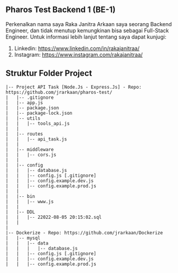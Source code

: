 ## Pharos Test Backend 1 (BE-1)
Perkenalkan nama saya Raka Janitra Arkaan saya seorang Backend Engineer, dan tidak menutup kemungkinan bisa sebagai Full-Stack Engineer. 
Untuk informasi lebih lanjut tentang saya dapat kunjugi:
1. Linkedin: https://www.linkedin.com/in/rakajanitraa/
2. Instagram: https://www.instagram.com/rakajanitraa/

## Struktur Folder Project
```
|-- Project API Task [Node.Js - Express.Js] - Repo: https://github.com/jrarkaan/pharos-test/
|   |-- .gitignore
|   |-- app.js
|   |-- package.json
|   |-- package-lock.json 
|   |-- utils
|   |   |-- tools_api.js
|   |   
|   |-- routes
|   |   |-- api_task.js
|   |
|   |-- middleware
|   |   |-- cors.js
|   |
|   |-- config
|   |   |-- database.js
|   |   |-- config.js [.gitignore]
|   |   |-- config.example.dev.js
|   |   |-- config.example.prod.js
|   |
|   |-- bin
|   |   |-- www.js
|   |
|   |-- DDL
|   |   |-- 22022-08-05 20:15:02.sql
|   |
|
|-- Dockerize - Repo: https://github.com/jrarkaan/Dockerize
|   |-- mysql
|   |   |-- data
|   |   |   |-- database.js
|   |   |-- config.js [.gitignore]
|   |   |-- config.example.dev.js
|   |   |-- config.example.prod.js

      

